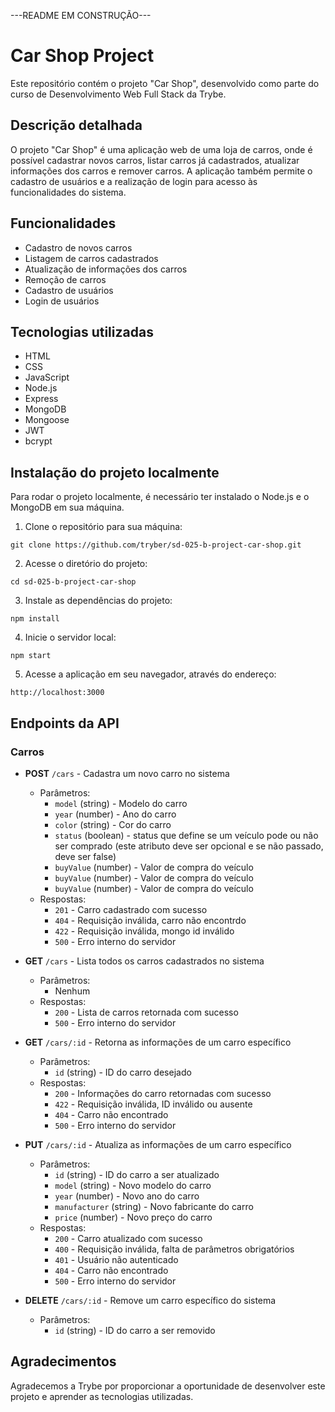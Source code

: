 ---README EM CONSTRUÇÃO---


# Car Shop Project

Este repositório contém o projeto "Car Shop", desenvolvido como parte do curso de Desenvolvimento Web Full Stack da Trybe.

## Descrição detalhada

O projeto "Car Shop" é uma aplicação web de uma loja de carros, onde é possível cadastrar novos carros, listar carros já cadastrados, atualizar informações dos carros e remover carros. A aplicação também permite o cadastro de usuários e a realização de login para acesso às funcionalidades do sistema.

## Funcionalidades

- Cadastro de novos carros
- Listagem de carros cadastrados
- Atualização de informações dos carros
- Remoção de carros
- Cadastro de usuários
- Login de usuários

## Tecnologias utilizadas

- HTML
- CSS
- JavaScript
- Node.js
- Express
- MongoDB
- Mongoose
- JWT
- bcrypt

## Instalação do projeto localmente

Para rodar o projeto localmente, é necessário ter instalado o Node.js e o MongoDB em sua máquina.

1. Clone o repositório para sua máquina:
```
git clone https://github.com/tryber/sd-025-b-project-car-shop.git
```

2. Acesse o diretório do projeto:
```
cd sd-025-b-project-car-shop
```

3. Instale as dependências do projeto:
```
npm install
```

4. Inicie o servidor local:
```
npm start
```

5. Acesse a aplicação em seu navegador, através do endereço:
```
http://localhost:3000
```

## Endpoints da API

### Carros

- **POST** `/cars` - Cadastra um novo carro no sistema
  - Parâmetros:
    - `model` (string) - Modelo do carro
    - `year` (number) - Ano do carro
    - `color` (string) - Cor do carro
    - `status` (boolean) - status que define se um veículo pode ou não ser comprado (este atributo deve ser opcional e se não passado, deve ser false)
    - `buyValue` (number) - Valor de compra do veículo
    - `buyValue` (number) - Valor de compra do veículo
    - `buyValue` (number) - Valor de compra do veículo
  - Respostas:
    - `201` - Carro cadastrado com sucesso
    - `404` - Requisição inválida, carro não encontrdo
    - `422` - Requisição inválida, mongo id inválido
    - `500` - Erro interno do servidor

- **GET** `/cars` - Lista todos os carros cadastrados no sistema
  - Parâmetros:
    - Nenhum
  - Respostas:
    - `200` - Lista de carros retornada com sucesso
    - `500` - Erro interno do servidor

- **GET** `/cars/:id` - Retorna as informações de um carro específico
  - Parâmetros:
    - `id` (string) - ID do carro desejado
  - Respostas:
    - `200` - Informações do carro retornadas com sucesso
    - `422` - Requisição inválida, ID inválido ou ausente
    - `404` - Carro não encontrado
    - `500` - Erro interno do servidor

- **PUT** `/cars/:id` - Atualiza as informações de um carro específico
  - Parâmetros:
    - `id` (string) - ID do carro a ser atualizado
    - `model` (string) - Novo modelo do carro
    - `year` (number) - Novo ano do carro
    - `manufacturer` (string) - Novo fabricante do carro
    - `price` (number) - Novo preço do carro
  - Respostas:
    - `200` - Carro atualizado com sucesso
    - `400` - Requisição inválida, falta de parâmetros obrigatórios
    - `401` - Usuário não autenticado
    - `404` - Carro não encontrado
    - `500` - Erro interno do servidor

- **DELETE** `/cars/:id` - Remove um carro específico do sistema
  - Parâmetros:
    - `id` (string) - ID do carro a ser removido
 

## Agradecimentos

Agradecemos a Trybe por proporcionar a oportunidade de desenvolver este projeto e aprender as tecnologias utilizadas.
